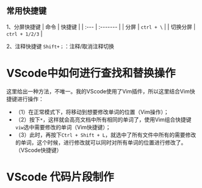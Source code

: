 ## 常用快捷键

1、分屏快捷键
| 命令 | 快捷键   |
| :--- | :------- |
| 分屏 | `ctrl + \` |
| 切换分屏 | `ctrl + 1/2/3` |

2、注释快捷键
`Shift+；`：注释/取消注释切换




# VScode中如何进行查找和替换操作
这里给出一种方法，不唯一。我的VScode使用了Vim插件，所以这里结合Vim快捷键进行操作：
- （1）在正常模式下，将移动到想要修改单词的位置（Vim操作）；
- （2）按下`*`，这样就会高亮文档中所有相同的单词了，使用Vim组合快捷键`viw`选中需要修改的单词（Vim快捷键）；
- （3）此时，再按下`Ctrl + Shift + L`，就选中了所有文件中所有的需要修改的单词，这个时候，进行修改就可以同时对所有单词的位置进行修改了。（VScode快捷键）

# VScode 代码片段制作
